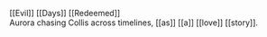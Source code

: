[[Evil]] [[Days]] [[Redeemed]]  
Aurora chasing Collis across timelines, [[as]] [[a]] [[love]] [[story]].